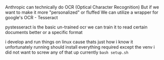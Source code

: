 Anthropic can technically do OCR (Optical Character Recognition)
But if we want to make it more "personalized" or fluffed
We can utilize a wrapper for google's OCR - Tesseract

pystesseract is the basic un-trained ocr 
we can train it to read certain documents better or a specific format

i develop and run things on linux cause thats just how i know it unfortunately
running should install everything required except the venv i did not want to screw any of that up currently
`bash setup.sh`